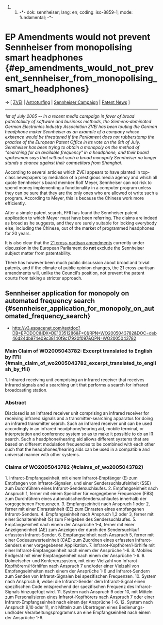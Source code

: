 1.  1.  -\*- dok: sennheiser; lang: en; coding: iso-8859-1; mode:
        fundamental; -\*-

# EP Amendments would not prevent Sennheiser from monopolising smart headphones {#ep_amendments_would_not_prevent_sennheiser_from_monopolising_smart_headphones}

-\> \[ [ ZVEI](SwpatzveiDe "wikilink") \| [
Astroturfing](SwpatAstroturf05En "wikilink") \| [ Sennheiser
Campaign](Sennheiser05En "wikilink") \| [ Patent
News](SwpatcninoEn "wikilink") \]

------------------------------------------------------------------------

*1st of July 2005 \-- In a recent media campaign in favor of broad
patentability of software and business methods, the Siemens-dominated
German Electronics Industry Association ZVEI has been touting the German
headphone maker Sennheiser as an example of a company whose existence
would be threatened if the Parliament does not rubberstamp the practise
of the European Patent Office in its vote on the 6th of July. Sennheiser
has been trying to obtain a monopoly on the method of \"searching for an
available frequency\" in a headphone, and their board spokesman says
that without such a broad monopoly Sennheiser no longer stands a chance
against their competitors from Shanghai.*

According to several articles which ZVEI appears to have planted in
top-class newspapers by mediation of a prestigious media agency and
which all quote Sennheiser\'s board member Rolf Meyer, Sennheiser can
not risk to spend money implementing a functionality in a computer
program unless they can be sure that they are the only ones who are
allowed ot write such a program. According to Meyer, this is because the
Chinese work more efficiently.

After a simple patent search, FFII has found the Sennheiser patent
application to which Meyer must have been referring. The claims are
indeed as broad as he suggests, and they are surely suitable for locking
everybody else, including the Chinese, out of the market of programmed
headphones for 20 years.

It is also clear that the [ 21 cross-partisan
amendments](AmPlenPr050701En "wikilink") currently under discussion in
the European Parliament do **not** exclude the Sennheiser subject matter
from patentability.

There has however been much public discussion about broad and trivial
patents, and if the climate of public opinion changes, the 21
cross-partisan amendments will, unlike the Council\'s position, not
prevent the patent courts from taking a stricter approach.

## Sennheiser application for monopoly on automated frequency search {#sennheiser_application_for_monopoly_on_automated_frequency_search}

-   <http://v3.espacenet.com/textdoc?DB=EPODOC&IDX=DE10351286&F=0&RPN=WO2005043782&DOC=deb46d24db974e09c38140f9c17920f097&QPN=WO2005043782>

### Main Claim of WO2005043782: Excerpt translated to English by FFII {#main_claim_of_wo2005043782_excerpt_translated_to_english_by_ffii}

1\. Infrared receiving unit comprising an infrared receiver that
receives infrared signals and a searching unit that performs a search
for infrared broadcasting station.

### Abstract

Disclosed is an infrared receiver unit comprising an infrared receiver
for receiving infrared signals and a transmitter-searching apparatus for
doing an infrared transmitter search. Such an infrared receiver unit can
be used accordingly in an infrared headphone/hearing aid, mobile
terminal, or interpretation and conference system so as to make it
possible to do an IR search. Such a headphone/hearing aid allows
different systems that are based on different modulation frequencies to
be combined with each other such that the headphones/hearing aids can be
used in a compatible and universal manner with other systems.

### Claims of WO2005043782 {#claims_of_wo2005043782}

1\. Infrarot-Empfangseinheit, mit einem Infrarot-Empfänger (E) zum
Empfangen von Infrarot-Signalen, und einer Sendersuchlaufeinheit (SSE)
zum Durchführen eines Infrarot-Sendersuchlaufes. 2. Empfangseinheit nach
Anspruch 1, ferner mit einem Speicher für vorgegebene Frequenzen (FBS)
zum Durchführen eines automatischenSendersuchlaufes innerhalb der
vorgegebenen Frequenzen. 3. Empfangseinheit nach Anspruch 1 oder 2,
ferner mit einer Einrasteinheit (EE) zum Einrasten eines empfangenen
Infrarot-Senders. 4. Empfangseinheit nach Anspruch 1,2 oder 3, ferner
mit einer Schaltereinheit (S) zum Freigeben des Sendersuchlaufes. 5.
Empfangseinheit nach einem der Ansprüche 1-4, ferner mit einer
Anzeigeneinheit (AE) zum Anzeigen der durch den Sendersuchlauf erfassten
Infrarot-Sender. 6. Empfangseinheit nach Anspruch 5, ferner mit einer
Codeauswerteeinheit (CAE) zum Zuordnen eines erfassten Infrarot-Senders
einer vorgegebenen Applikation. 7. Infrarot-Kopfhörer/Hörhilfe mit einer
Infrarot-Empfangseinheit nach einem der Ansprüche 1-6. 8. Mobiles
Endgerät mit einer Empfangseinheit nach einem der Ansprüche 1-6. 9.
Dolmetscher-und Konferenzsystem, mit einer Vielzahl von
Infrarot-Kopfhörern/Hörhilfen nach Anspruch 7 und/oder einer Vielzahl
von Empfangseinheiten nach einem der Ansprüche 1-6 und Infrarot-Sendern
zum Senden von Infrarot-Signalen bei spezifischen Frequenzen. 10. System
nach Anspruch 9, wobei die Infrarot-Sender dem Infrarot-Signal einen
spezifischen Code entsprechend der spezifischen Frequenz des
Infrarot-Signals hinzugefügt wird. 11. System nach Anspruch 9 oder 10,
mit Mitteln zum Personalisieren eines Infrarot-Kopfhörers nach Anspruch
7 oder einer Infrarot-Empfangseinheit nach einem der Ansprüche 1-6. 12.
System nach Anspruch 9,10 oder 11, mit Mitteln zum Übertragen eines
Bedienungs-und/oder Verarbeitungsprogramms an eine Empfangseinheit nach
einem der Ansprüche 1-6.
